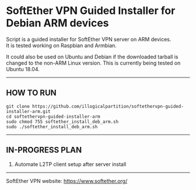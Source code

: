 # SoftEther VPN Guided Installer for Debian ARM devices
Script is a guided installer for SoftEther VPN server on ARM devices.  
It is tested working on Raspbian and Armbian.

It could also be used on Ubuntu and Debian if the downloaded tarball is  
changed to the non-ARM Linux version. This is currently being tested on Ubuntu 18.04.

---

## HOW TO RUN

```
git clone https://github.com/illogicalpartition/softethervpn-guided-installer-arm.git  
cd softethervpn-guided-installer-arm  
sudo chmod 755 softether_install_deb_arm.sh  
sudo ./softether_install_deb_arm.sh  
```

---

## IN-PROGRESS PLAN

1. Automate L2TP client setup after server install

---


SoftEther VPN website: https://www.softether.org/